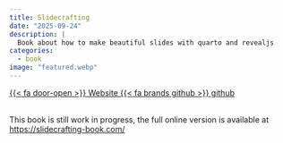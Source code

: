 ```yaml
---
title: Slidecrafting
date: "2025-09-24"
description: |
  Book about how to make beautiful slides with quarto and revealjs
categories:
  - book
image: "featured.webp"
---
```


<div class="project-buttons">
<a href="https://slidecrafting-book.com/">
  {{< fa door-open >}} Website
</a>
<a href="https://github.com/EmilHvitfeldt/slidecrafting-book.com">
  {{< fa brands github >}} github
</a>
</div>
<br>

This book is still work in progress, the full online version is available at <https://slidecrafting-book.com/>
